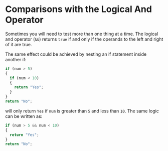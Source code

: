 # **Comparisons with the Logical And Operator**

Sometimes you will need to test more than one thing at a time. The logical and operator (`&&`) returns `true` if and only if the operands to the left and right of it are true.

The same effect could be achieved by nesting an if statement inside another if:

```js
if (num > 5)
{
  if (num < 10)
  {
    return "Yes";
  }
}
return "No";
```

will only return `Yes` if `num` is greater than `5` and less than `10`. The same logic can be written as:

```js
if (num > 5 && num < 10)
{
  return "Yes";
}
return "No";
```